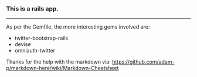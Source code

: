 ### This is a rails app.
------

As per the Gemfile, the more interesting gems involved are:

* twitter-bootstrap-rails
* devise
* omniauth-twitter


Thanks for the help with the markdown via:
https://github.com/adam-p/markdown-here/wiki/Markdown-Cheatsheet
